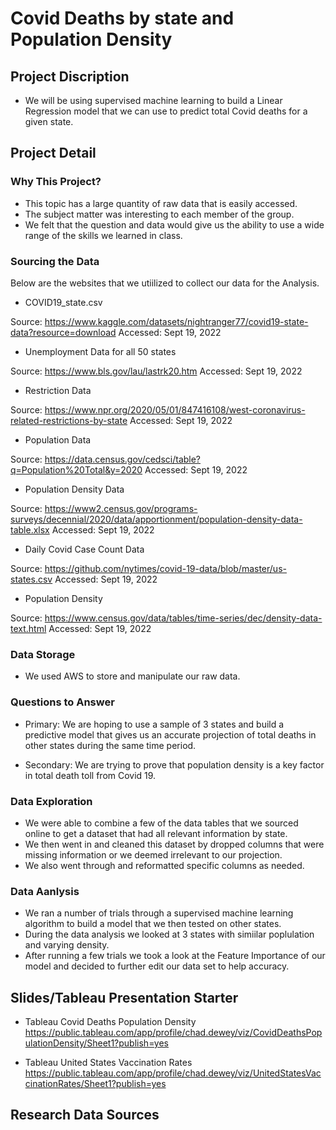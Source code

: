 # Covid Deaths by state and Population Density

## Project Discription
- We will be using supervised machine learning to build a Linear Regression model that we can use to predict total 
Covid deaths for a given state.

## Project Detail


### Why This Project?
- This topic has a large quantity of raw data that is easily accessed.
- The subject matter was interesting to each member of the group.
- We felt that the question and data would give us the ability to use a wide range of the skills we learned in class.

### Sourcing the Data
Below are the websites that we utiilized to collect our data for the Analysis.

- COVID19_state.csv

Source: https://www.kaggle.com/datasets/nightranger77/covid19-state-data?resource=download
Accessed: Sept 19, 2022

- Unemployment Data for all 50 states

Source: https://www.bls.gov/lau/lastrk20.htm
Accessed: Sept 19, 2022

- Restriction Data

Source: https://www.npr.org/2020/05/01/847416108/west-coronavirus-related-restrictions-by-state
Accessed: Sept 19, 2022

- Population Data

Source: https://data.census.gov/cedsci/table?q=Population%20Total&y=2020
Accessed: Sept 19, 2022

- Population Density Data

Source: https://www2.census.gov/programs-surveys/decennial/2020/data/apportionment/population-density-data-table.xlsx
Accessed: Sept 19, 2022

- Daily Covid Case Count Data

Source: https://github.com/nytimes/covid-19-data/blob/master/us-states.csv
Accessed: Sept 19, 2022

- Population Density

Source: https://www.census.gov/data/tables/time-series/dec/density-data-text.html
Accessed: Sept 19, 2022

### Data Storage
- We used AWS to store and manipulate our raw data.

### Questions to Answer

- Primary: We are hoping to use a sample of 3 states and build a predictive model that gives us an accurate projection of total deaths in other states during the same time period.

- Secondary: We are trying to prove that population density is a key factor in total death toll from Covid 19.

### Data Exploration
- We were able to combine a few of the data tables that we sourced online to get a dataset that had all relevant information by state.
- We then went in and cleaned this dataset by dropped columns that were missing information or we deemed irrelevant to our projection.
- We also went through and reformatted specific columns as needed.

### Data Aanlysis
- We ran a number of trials through a supervised machine learning algorithm to build a model that we then tested on other states.
- During the data analysis we looked at 3 states with simiilar poplulation and varying density.
- After running a few trials we took a look at the Feature Importance  of our model and decided to further edit our data set to help accuracy.


## Slides/Tableau Presentation Starter

- Tableau Covid Deaths Population Density
https://public.tableau.com/app/profile/chad.dewey/viz/CovidDeathsPopulationDensity/Sheet1?publish=yes 

- Tableau United States Vaccination Rates
https://public.tableau.com/app/profile/chad.dewey/viz/UnitedStatesVaccinationRates/Sheet1?publish=yes 
## Research Data Sources

